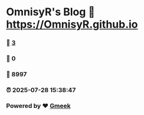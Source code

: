 # OmnisyR's Blog :link: https://OmnisyR.github.io 
### :page_facing_up: [3](https://OmnisyR.github.io/tag.html) 
### :speech_balloon: 0 
### :hibiscus: 8997 
### :alarm_clock: 2025-07-28 15:38:47 
### Powered by :heart: [Gmeek](https://github.com/Meekdai/Gmeek)
